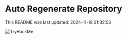# Auto Regenerate Repository

This README was last updated: 2024-11-18 21:32:53

 ![TryHackMe](https://tryhackme.com/badge/533634)
